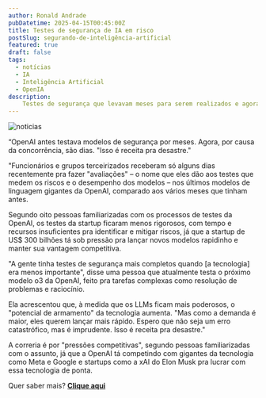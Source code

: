 ```yaml
---
author: Ronald Andrade
pubDatetime: 2025-04-15T00:45:00Z
title: Testes de segurança de IA em risco 
postSlug: segurando-de-inteligência-artificial
featured: true
draft: false
tags:
  - notícias
  - IA
  - Inteligência Artificial
  - OpenIA
description:
    Testes de segurança que levavam meses para serem realizados e agora levam semanas na openAI tem levantado questionamentos sobre os riscos que isso pode causar. Com mercado competitivo, pesquisadores estão preocupados com o potencial catastrófico que isso pode acarretar. 
---
```


![noticias](@assets/images/seguranca_openia.jpeg)

“OpenAI antes testava modelos de segurança por meses. Agora, por causa da concorrência, são dias. "Isso é receita pra desastre."

"Funcionários e grupos terceirizados receberam só alguns dias recentemente pra fazer "avaliações" –  o nome que eles dão aos testes que medem os riscos e o desempenho dos modelos – nos últimos modelos de linguagem gigantes da OpenAI,  comparado aos vários meses que tinham antes.

Segundo oito pessoas familiarizadas com os processos de testes da OpenAI, os testes da startup ficaram menos rigorosos, com tempo e recursos insuficientes pra identificar e mitigar riscos, já que a startup de US$ 300 bilhões tá sob pressão pra lançar novos modelos rapidinho e manter sua vantagem competitiva.

"A gente tinha testes de segurança mais completos quando [a tecnologia] era menos importante", disse uma pessoa que atualmente testa o próximo modelo o3 da OpenAI,  feito pra tarefas complexas como resolução de problemas e raciocínio.

Ela acrescentou que, à medida que os LLMs ficam mais poderosos, o "potencial de armamento" da tecnologia aumenta. "Mas como a demanda é maior, eles querem lançar mais rápido. Espero que não seja um erro catastrófico, mas é imprudente.  Isso é receita pra desastre."

A correria é por "pressões competitivas", segundo pessoas familiarizadas com o assunto, já que a OpenAI tá competindo com gigantes da tecnologia como Meta e Google e startups como a xAI do Elon Musk pra lucrar com essa tecnologia de ponta.

Quer saber mais? **[Clique aqui](https://www.ft.com/content/8253b66e-ade7-4d1f-993b-2d0779c7e7d8)**